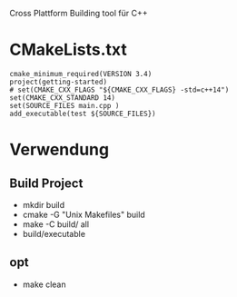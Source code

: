 Cross Plattform Building tool für C++

# CMakeLists.txt
```
cmake_minimum_required(VERSION 3.4)
project(getting-started)
# set(CMAKE_CXX_FLAGS "${CMAKE_CXX_FLAGS} -std=c++14")
set(CMAKE_CXX_STANDARD 14)
set(SOURCE_FILES main.cpp )
add_executable(test ${SOURCE_FILES})
```

# Verwendung
## Build Project
 - mkdir build
 - cmake -G "Unix Makefiles" build
 - make -C build/ all
 - build/executable
 
## opt
 - make clean
